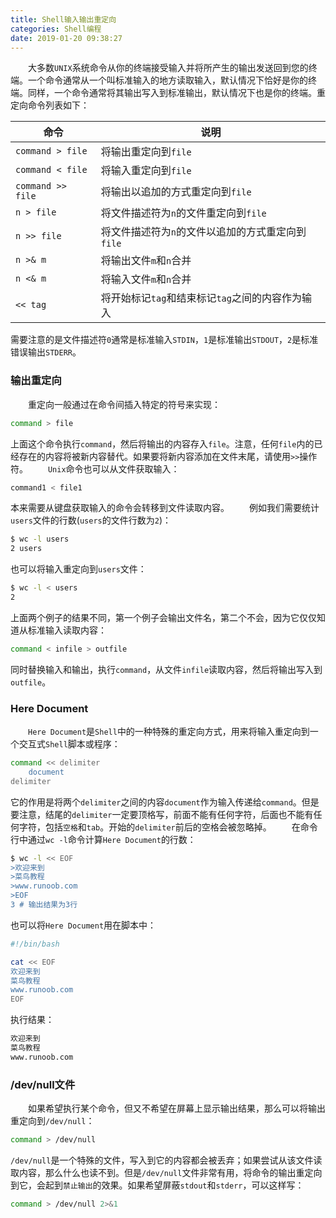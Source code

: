 ```yaml
---
title: Shell输入输出重定向
categories: Shell编程
date: 2019-01-20 09:38:27
---
```

&emsp;&emsp;大多数`UNIX`系统命令从你的终端接受输入并将所产生的输出发送回到您的终端。一个命令通常从一个叫标准输入的地方读取输入，默认情况下恰好是你的终端。同样，一个命令通常将其输出写入到标准输出，默认情况下也是你的终端。重定向命令列表如下：<!--more-->

命令              | 说明
------------------|------------------
`command > file`  | 将输出重定向到`file`
`command < file`  | 将输入重定向到`file`
`command >> file` | 将输出以追加的方式重定向到`file`
`n > file`        | 将文件描述符为`n`的文件重定向到`file`
`n >> file`       | 将文件描述符为`n`的文件以追加的方式重定向到`file`
`n >& m`          | 将输出文件`m`和`n`合并
`n <& m`          | 将输入文件`m`和`n`合并
`<< tag`          | 将开始标记`tag`和结束标记`tag`之间的内容作为输入

需要注意的是文件描述符`0`通常是标准输入`STDIN`，`1`是标准输出`STDOUT`，`2`是标准错误输出`STDERR`。

### 输出重定向

&emsp;&emsp;重定向一般通过在命令间插入特定的符号来实现：

``` bash
command > file
```

上面这个命令执行`command`，然后将输出的内容存入`file`。注意，任何`file`内的已经存在的内容将被新内容替代。如果要将新内容添加在文件末尾，请使用`>>`操作符。
&emsp;&emsp;`Unix`命令也可以从文件获取输入：

``` bash
command1 < file1
```

本来需要从键盘获取输入的命令会转移到文件读取内容。
&emsp;&emsp;例如我们需要统计`users`文件的行数(`users`的文件行数为`2`)：

``` bash
$ wc -l users
2 users
```

也可以将输入重定向到`users`文件：

``` bash
$ wc -l < users
2
```

上面两个例子的结果不同，第一个例子会输出文件名，第二个不会，因为它仅仅知道从标准输入读取内容：

``` bash
command < infile > outfile
```

同时替换输入和输出，执行`command`，从文件`infile`读取内容，然后将输出写入到`outfile`。

### Here Document

&emsp;&emsp;`Here Document`是`Shell`中的一种特殊的重定向方式，用来将输入重定向到一个交互式`Shell`脚本或程序：

``` bash
command << delimiter
    document
delimiter
```

它的作用是将两个`delimiter`之间的内容`document`作为输入传递给`command`。但是要注意，结尾的`delimiter`一定要顶格写，前面不能有任何字符，后面也不能有任何字符，包括`空格`和`tab`。开始的`delimiter`前后的空格会被忽略掉。
&emsp;&emsp;在命令行中通过`wc -l`命令计算`Here Document`的行数：

``` bash
$ wc -l << EOF
>欢迎来到
>菜鸟教程
>www.runoob.com
>EOF
3 # 输出结果为3行
```

也可以将`Here Document`用在脚本中：

``` bash
#!/bin/bash

cat << EOF
欢迎来到
菜鸟教程
www.runoob.com
EOF
```

执行结果：

``` bash
欢迎来到
菜鸟教程
www.runoob.com
```

### /dev/null文件

&emsp;&emsp;如果希望执行某个命令，但又不希望在屏幕上显示输出结果，那么可以将输出重定向到`/dev/null`：

``` bash
command > /dev/null
```

`/dev/null`是一个特殊的文件，写入到它的内容都会被丢弃；如果尝试从该文件读取内容，那么什么也读不到。但是`/dev/null`文件非常有用，将命令的输出重定向到它，会起到`禁止输出`的效果。如果希望屏蔽`stdout`和`stderr`，可以这样写：

``` bash
command > /dev/null 2>&1
```